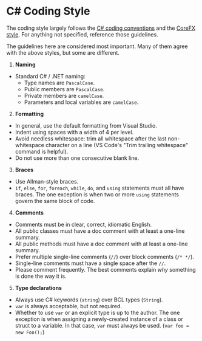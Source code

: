 # C# Coding Style

The coding style largely follows the [C# coding conventions](https://docs.microsoft.com/en-us/dotnet/csharp/programming-guide/inside-a-program/coding-conventions) and the [CoreFX style](https://github.com/dotnet/corefx/blob/master/Documentation/coding-guidelines/coding-style.md). For anything not specified, reference those guidelines.

The guidelines here are considered most important.
Many of them agree with the above styles, but some are different.

1. **Naming**
  * Standard C# / .NET naming:
    * Type names are `PascalCase`.
    * Public members are `PascalCase`.
    * Private members are `camelCase`.
    * Parameters and local variables are `camelCase`.

2. **Formatting**
  * In general, use the default formatting from Visual Studio.
  * Indent using spaces with a width of 4 per level.
  * Avoid needless whitespace: trim all whitespace after the last non-whitespace character on a line (VS Code's "Trim trailing whitespace" command is helpful).
  * Do not use more than one consecutive blank line.

3. **Braces**
  * Use Allman-style braces.
  * `if`, `else`, `for`, `foreach`, `while`, `do`, and `using` statements must all have braces.  The one exception is when two or more `using` statements govern the same block of code.

4. **Comments**
  * Comments must be in clear, correct, idiomatic English.
  * All public classes must have a doc comment with at least a one-line summary.
  * All public methods must have a doc comment with at least a one-line summary.
  * Prefer multiple single-line comments (`//`) over block comments (`/* */`).
  * Single-line comments must have a single space after the `//`.
  * Please comment frequently. The best comments explain *why* something is done the way it is.

5. **Type declarations**
  * Always use C# keywords (`string`) over BCL types (`String`).
  * `var` is always acceptable, but not required.
  * Whether to use `var` or an explicit type is up to the author. The one exception is when assigning a newly-created instance of a class or struct to a variable.
  In that case, `var` must always be used. (`var foo = new Foo();`)
